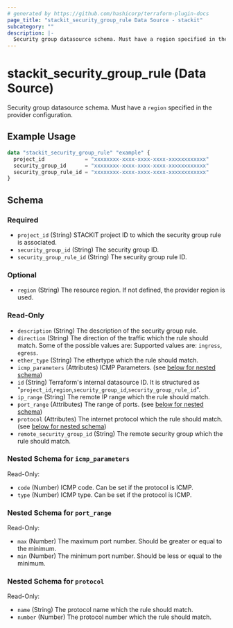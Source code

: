 ```yaml
---
# generated by https://github.com/hashicorp/terraform-plugin-docs
page_title: "stackit_security_group_rule Data Source - stackit"
subcategory: ""
description: |-
  Security group datasource schema. Must have a region specified in the provider configuration.
---
```


# stackit_security_group_rule (Data Source)

Security group datasource schema. Must have a `region` specified in the provider configuration.

## Example Usage

```terraform
data "stackit_security_group_rule" "example" {
  project_id             = "xxxxxxxx-xxxx-xxxx-xxxx-xxxxxxxxxxxx"
  security_group_id      = "xxxxxxxx-xxxx-xxxx-xxxx-xxxxxxxxxxxx"
  security_group_rule_id = "xxxxxxxx-xxxx-xxxx-xxxx-xxxxxxxxxxxx"
}
```

<!-- schema generated by tfplugindocs -->
## Schema

### Required

- `project_id` (String) STACKIT project ID to which the security group rule is associated.
- `security_group_id` (String) The security group ID.
- `security_group_rule_id` (String) The security group rule ID.

### Optional

- `region` (String) The resource region. If not defined, the provider region is used.

### Read-Only

- `description` (String) The description of the security group rule.
- `direction` (String) The direction of the traffic which the rule should match. Some of the possible values are: Supported values are: `ingress`, `egress`.
- `ether_type` (String) The ethertype which the rule should match.
- `icmp_parameters` (Attributes) ICMP Parameters. (see [below for nested schema](#nestedatt--icmp_parameters))
- `id` (String) Terraform's internal datasource ID. It is structured as "`project_id`,`region`,`security_group_id`,`security_group_rule_id`".
- `ip_range` (String) The remote IP range which the rule should match.
- `port_range` (Attributes) The range of ports. (see [below for nested schema](#nestedatt--port_range))
- `protocol` (Attributes) The internet protocol which the rule should match. (see [below for nested schema](#nestedatt--protocol))
- `remote_security_group_id` (String) The remote security group which the rule should match.

<a id="nestedatt--icmp_parameters"></a>
### Nested Schema for `icmp_parameters`

Read-Only:

- `code` (Number) ICMP code. Can be set if the protocol is ICMP.
- `type` (Number) ICMP type. Can be set if the protocol is ICMP.


<a id="nestedatt--port_range"></a>
### Nested Schema for `port_range`

Read-Only:

- `max` (Number) The maximum port number. Should be greater or equal to the minimum.
- `min` (Number) The minimum port number. Should be less or equal to the minimum.


<a id="nestedatt--protocol"></a>
### Nested Schema for `protocol`

Read-Only:

- `name` (String) The protocol name which the rule should match.
- `number` (Number) The protocol number which the rule should match.
